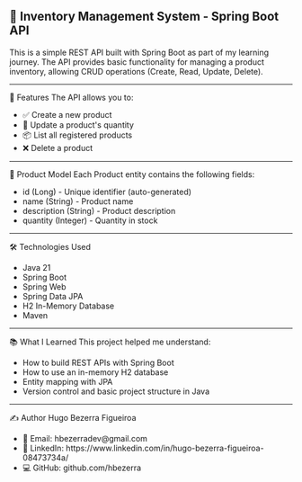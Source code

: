 <h2>🛒 Inventory Management System - Spring Boot API</h2> 
This is a simple REST API built with Spring Boot as part of my learning journey. The API provides basic functionality for managing a product inventory, allowing CRUD operations (Create, Read, Update, Delete).

<hr>

🚀 Features
The API allows you to:
<ul>
  <li>✅ Create a new product</li>
  <li>🔄 Update a product's quantity</li>
  <li>📦 List all registered products</li>
  <li>❌ Delete a product</li>
</ul>

<hr>

🧱 Product Model
Each Product entity contains the following fields:
<ul>
  <li>id (Long) - Unique identifier (auto-generated)</li>
  <li>name (String) - Product name</li>
  <li>description (String) - Product description</li>
  <li>quantity (Integer) - Quantity in stock</li>
</ul>
<hr>

🛠️ Technologies Used
<ul>
  <li>Java 21</li>
  <li>Spring Boot</li>
  <li>Spring Web</li>
  <li>Spring Data JPA</li>
  <li>H2 In-Memory Database</li>
  <li>Maven</li>
</ul>
<hr>

📚 What I Learned
This project helped me understand:
<ul>
  <li>How to build REST APIs with Spring Boot</li>
  <li>How to use an in-memory H2 database</li>
  <li>Entity mapping with JPA</li>
  <li>Version control and basic project structure in Java</li>
</ul>
<hr>

✍️ Author
Hugo Bezerra Figueiroa
<ul>
  <li>📧 Email: hbezerradev@gmail.com</li>
  <li>💼 LinkedIn: https://www.linkedin.com/in/hugo-bezerra-figueiroa-08473734a/</li>
  <li>💻 GitHub: github.com/hbezerra</li>

</ul>














